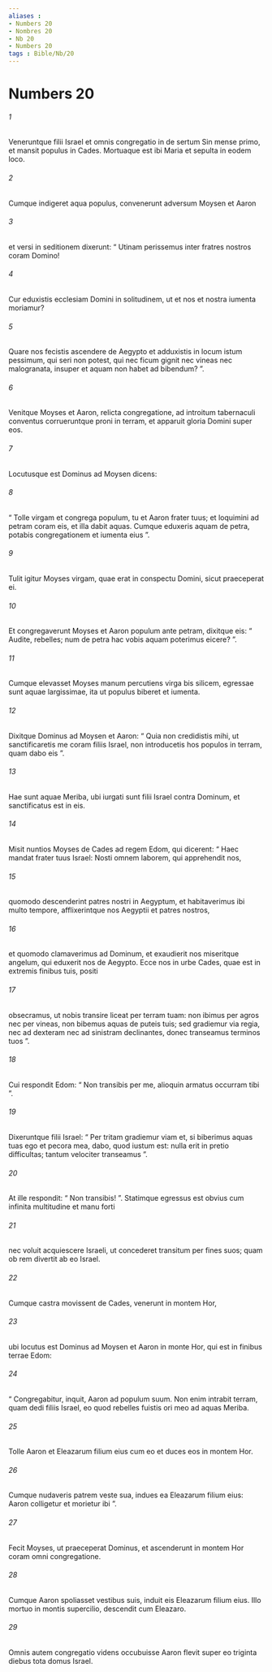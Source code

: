 ```yaml
---
aliases : 
- Numbers 20
- Nombres 20
- Nb 20
- Numbers 20
tags : Bible/Nb/20
---
```


# Numbers 20

###### 1
Veneruntque filii Israel et omnis congregatio in de sertum Sin mense primo, et mansit populus in Cades. Mortuaque est ibi Maria et sepulta in eodem loco.
###### 2
Cumque indigeret aqua populus, convenerunt adversum Moysen et Aaron 
###### 3
et versi in seditionem dixerunt: “ Utinam perissemus inter fratres nostros coram Domino! 
###### 4
Cur eduxistis ecclesiam Domini in solitudinem, ut et nos et nostra iumenta moriamur? 
###### 5
Quare nos fecistis ascendere de Aegypto et adduxistis in locum istum pessimum, qui seri non potest, qui nec ficum gignit nec vineas nec malogranata, insuper et aquam non habet ad bibendum? ”.
###### 6
Venitque Moyses et Aaron, relicta congregatione, ad introitum tabernaculi conventus corrueruntque proni in terram, et apparuit gloria Domini super eos. 
###### 7
Locutusque est Dominus ad Moysen dicens: 
###### 8
“ Tolle virgam et congrega populum, tu et Aaron frater tuus; et loquimini ad petram coram eis, et illa dabit aquas. Cumque eduxeris aquam de petra, potabis congregationem et iumenta eius ”.
###### 9
Tulit igitur Moyses virgam, quae erat in conspectu Domini, sicut praeceperat ei. 
###### 10
Et congregaverunt Moyses et Aaron populum ante petram, dixitque eis: “ Audite, rebelles; num de petra hac vobis aquam poterimus eicere? ”. 
###### 11
Cumque elevasset Moyses manum percutiens virga bis silicem, egressae sunt aquae largissimae, ita ut populus biberet et iumenta.
###### 12
Dixitque Dominus ad Moysen et Aaron: “ Quia non credidistis mihi, ut sanctificaretis me coram filiis Israel, non introducetis hos populos in terram, quam dabo eis ”. 
###### 13
Hae sunt aquae Meriba, ubi iurgati sunt filii Israel contra Dominum, et sanctificatus est in eis.
###### 14
Misit nuntios Moyses de Cades ad regem Edom, qui dicerent: “ Haec mandat frater tuus Israel: Nosti omnem laborem, qui apprehendit nos, 
###### 15
quomodo descenderint patres nostri in Aegyptum, et habitaverimus ibi multo tempore, afflixerintque nos Aegyptii et patres nostros, 
###### 16
et quomodo clamaverimus ad Dominum, et exaudierit nos miseritque angelum, qui eduxerit nos de Aegypto. Ecce nos in urbe Cades, quae est in extremis finibus tuis, positi 
###### 17
obsecramus, ut nobis transire liceat per terram tuam: non ibimus per agros nec per vineas, non bibemus aquas de puteis tuis; sed gradiemur via regia, nec ad dexteram nec ad sinistram declinantes, donec transeamus terminos tuos ”. 
###### 18
Cui respondit Edom: “ Non transibis per me, alioquin armatus occurram tibi ”. 
###### 19
Dixeruntque filii Israel: “ Per tritam gradiemur viam et, si biberimus aquas tuas ego et pecora mea, dabo, quod iustum est: nulla erit in pretio difficultas; tantum velociter transeamus ”. 
###### 20
At ille respondit: “ Non transibis! ”. Statimque egressus est obvius cum infinita multitudine et manu forti 
###### 21
nec voluit acquiescere Israeli, ut concederet transitum per fines suos; quam ob rem divertit ab eo Israel.
###### 22
Cumque castra movissent de Cades, venerunt in montem Hor, 
###### 23
ubi locutus est Dominus ad Moysen et Aaron in monte Hor, qui est in finibus terrae Edom: 
###### 24
“ Congregabitur, inquit, Aaron ad populum suum. Non enim intrabit terram, quam dedi filiis Israel, eo quod rebelles fuistis ori meo ad aquas Meriba. 
###### 25
Tolle Aaron et Eleazarum filium eius cum eo et duces eos in montem Hor. 
###### 26
Cumque nudaveris patrem veste sua, indues ea Eleazarum filium eius: Aaron colligetur et morietur ibi ”. 
###### 27
Fecit Moyses, ut praeceperat Dominus, et ascenderunt in montem Hor coram omni congregatione. 
###### 28
Cumque Aaron spoliasset vestibus suis, induit eis Eleazarum filium eius. Illo mortuo in montis supercilio, descendit cum Eleazaro. 
###### 29
Omnis autem congregatio videns occubuisse Aaron flevit super eo triginta diebus tota domus Israel.

